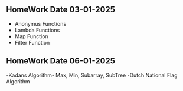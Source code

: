 ## HomeWork Date 03-01-2025
- Anonymus Functions
- Lambda Functions
- Map Function
- Filter Function

## HomeWork Date 06-01-2025
-Kadans Algorithm- Max, Min, Subarray, SubTree
-Dutch National Flag Algorithm